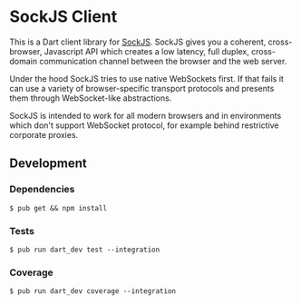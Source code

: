 # SockJS Client

This is a Dart client library for [SockJS](http://sockjs.org).
SockJS gives you a coherent, cross-browser, Javascript API
which creates a low latency, full duplex, cross-domain communication
channel between the browser and the web server.

Under the hood SockJS tries to use native WebSockets first. If that
fails it can use a variety of browser-specific transport protocols and
presents them through WebSocket-like abstractions.

SockJS is intended to work for all modern browsers and in environments
which don't support WebSocket protocol, for example behind restrictive
corporate proxies.

## Development

### Dependencies
```
$ pub get && npm install
```

### Tests
```
$ pub run dart_dev test --integration
```

### Coverage
```
$ pub run dart_dev coverage --integration
```